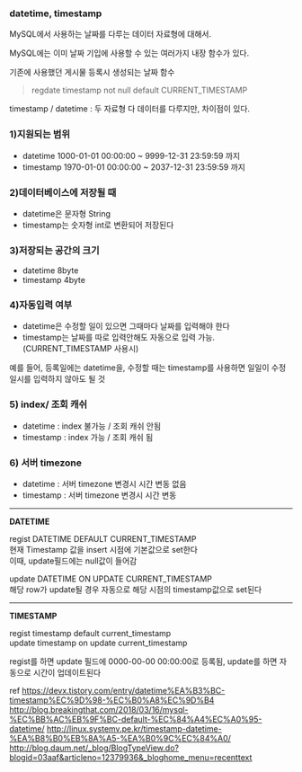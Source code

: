 ### datetime, timestamp
MySQL에서 사용하는 날짜를 다루는 데이터 자료형에 대해서.

MySQL에는 이미 날짜 기입에 사용할 수 있는 여러가지 내장 함수가 있다.

기존에 사용했던 게시물 등록시 생성되는 날짜 함수

> regdate timestamp not null default CURRENT_TIMESTAMP

timestamp / datetime : 두 자료형 다 데이터를 다루지만, 차이점이 있다.

### 1)지원되는 범위

- datetime 1000-01-01 00:00:00 ~ 9999-12-31 23:59:59 까지
- timestamp 1970-01-01 00:00:00 ~ 2037-12-31 23:59:59 까지

### 2)데이터베이스에 저장될 때
- datetime은 문자형 String
- timestamp는 숫자형 int로 변환되어 저장된다

### 3)저장되는 공간의 크기
- datetime 8byte
- timestamp 4byte

### 4)자동입력 여부
- datetime은 수정할 일이 있으면 그때마다 날짜를 입력해야 한다
- timestamp는 날짜를 따로 입력안해도 자동으로 입력 가능. (CURRENT_TIMESTAMP 사용시)

예를 들어, 등록일에는 datetime을, 수정할 때는 timestamp를 사용하면 일일이 수정일시를 입력하지 않아도 될 것

### 5) index/ 조회 캐쉬
- datetime : index 불가능 / 조회 캐쉬 안됨
- timestamp : index 가능 / 조회 캐쉬 됨

### 6) 서버 timezone
- datetime : 서버 timezone 변경시 시간 변동 없음
- timestamp : 서버 timezone 변경시 시간 변동

---

__DATETIME__

regist DATETIME DEFAULT CURRENT_TIMESTAMP<br>
현재 Timestamp 값을 insert 시점에 기본값으로 set한다<br>
이때, update필드에는 null값이 들어감<br>

update DATETIME ON UPDATE CURRENT_TIMESTAMP<br>
해당 row가 update될 경우 자동으로 해당 시점의 timestamp값으로 set된다<br>

---
__TIMESTAMP__

regist timestamp default current_timestamp<br>
update timestamp on update current_timestamp<br>

regist를 하면 update 필드에 0000-00-00 00:00:00로 등록됨, update를 하면 자동으로 시간이 업데이트된다


ref https://devx.tistory.com/entry/datetime%EA%B3%BC-timestamp%EC%9D%98-%EC%B0%A8%EC%9D%B4 http://blog.breakingthat.com/2018/03/16/mysql-%EC%BB%AC%EB%9F%BC-default-%EC%84%A4%EC%A0%95-datetime/
http://linux.systemv.pe.kr/timestamp-datetime-%EA%B8%B0%EB%8A%A5-%EA%B0%9C%EC%84%A0/
http://blog.daum.net/_blog/BlogTypeView.do?blogid=03aaf&articleno=12379936&_bloghome_menu=recenttext
